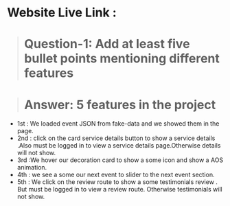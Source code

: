 # Website Live Link : 

># Question-1: Add at least five bullet points mentioning different features

># Answer: 5 features in the project

- 1st : We loaded event JSON from fake-data and we showed them in the page.
- 2nd : click on the card service details button to show a service details .Also must be logged in to view a service details page.Otherwise details will not show.
- 3rd :We hover our decoration card to show a some icon and show a AOS animation.
- 4th : we see a some our next event to slider to the next event section.
- 5th : We click on the review route to show a some testimonials review . But must be logged in to view a review route. Otherwise testimonials will not show.